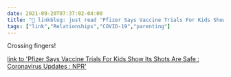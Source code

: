 ```yaml
---
date: 2021-09-20T07:37:02-04:00
title: "🔗 linkblog: just read 'Pfizer Says Vaccine Trials For Kids Show Its Shots Are Safe : Coronavirus Updates : NPR'"
tags: ["link","Relationships","COVID-19","parenting"]
---
```

Crossing fingers!
 
[link to 'Pfizer Says Vaccine Trials For Kids Show Its Shots Are Safe : Coronavirus Updates : NPR'](https://www.npr.org/sections/coronavirus-live-updates/2021/09/20/1038832951/pfizer-and-biontech-vaccine-trials-for-kids-show-the-shots-are-safe-and-effectiv)
